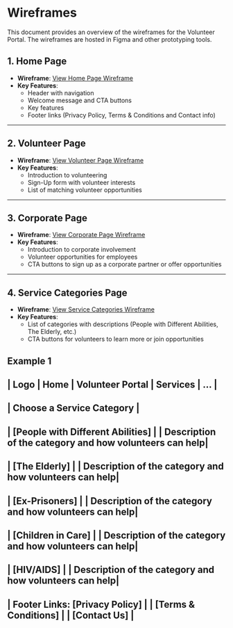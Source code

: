# Wireframes

This document provides an overview of the wireframes for the Volunteer Portal. The wireframes are hosted in Figma and other prototyping tools.

## 1. Home Page
- **Wireframe**: [View Home Page Wireframe](https://www.figma.com/board/C3wzjmMrYxsqqIuzMO5Uz5/volunteer-portal-project?node-id=0-1&p=f&t=htkbdbvyMwILKeLJ-0)
- **Key Features**:
  - Header with navigation
  - Welcome message and CTA buttons
  - Key features 
  - Footer links (Privacy Policy, Terms & Conditions and Contact info)

---

## 2. Volunteer Page
- **Wireframe**: [View Volunteer Page Wireframe](https://www.figma.com/board/C3wzjmMrYxsqqIuzMO5Uz5/volunteer-portal-project?node-id=0-1&p=f&t=htkbdbvyMwILKeLJ-0)
- **Key Features**:
  - Introduction to volunteering
  - Sign-Up form with volunteer interests
  - List of matching volunteer opportunities

---

## 3. Corporate Page
- **Wireframe**: [View Corporate Page Wireframe](https://www.figma.com/board/C3wzjmMrYxsqqIuzMO5Uz5/volunteer-portal-project?node-id=0-1&p=f&t=htkbdbvyMwILKeLJ-0)
- **Key Features**:
  - Introduction to corporate involvement
  - Volunteer opportunities for employees
  - CTA buttons to sign up as a corporate partner or offer opportunities

---

## 4. Service Categories Page
- **Wireframe**: [View Service Categories Wireframe](https://www.figma.com/board/C3wzjmMrYxsqqIuzMO5Uz5/volunteer-portal-project?node-id=0-1&p=f&t=htkbdbvyMwILKeLJ-0)
- **Key Features**:
  - List of categories with descriptions (People with Different Abilities, The Elderly, etc.)
  - CTA buttons for volunteers to learn more or join opportunities

Example 1
---------------------------------------------------------
| Logo       | Home | Volunteer Portal | Services | ...  |
---------------------------------------------------------
|             Choose a Service Category                  |
---------------------------------------------------------
|    [People with Different Abilities]                   |
| Description of the category and how volunteers can help|
---------------------------------------------------------
|    [The Elderly]                                       |
| Description of the category and how volunteers can help|
---------------------------------------------------------
|    [Ex-Prisoners]                                      |
| Description of the category and how volunteers can help|
---------------------------------------------------------
|    [Children in Care]                                  |
| Description of the category and how volunteers can help|
---------------------------------------------------------
|    [HIV/AIDS]                                          |
| Description of the category and how volunteers can help|
---------------------------------------------------------
|                 Footer Links: [Privacy Policy]         |
|                          [Terms & Conditions]          |
|                          [Contact Us]                  |
---------------------------------------------------------
